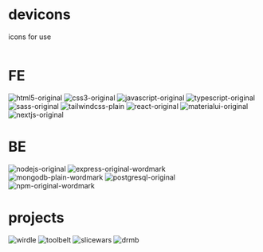 # devicons
icons for use

[![]()]()

# FE

![html5-original](https://user-images.githubusercontent.com/82413454/201538165-15fab99b-3afa-4a53-a8c0-fe86aa3e9221.svg)
![css3-original](https://user-images.githubusercontent.com/82413454/201538256-f7674c3e-ab32-42a3-b576-5f68ab5f565b.svg)
![javascript-original](https://user-images.githubusercontent.com/82413454/201538269-6b3d612d-43d3-46e2-b0c9-d3d6291d585f.svg)
![typescript-original](https://user-images.githubusercontent.com/82413454/201538286-f5eec681-c586-4fbb-90d8-b5037cfd2bed.svg)
![sass-original](https://user-images.githubusercontent.com/82413454/201538297-9a37fc5b-d2fb-478c-a6a8-a75a62fb170b.svg)
![tailwindcss-plain](https://user-images.githubusercontent.com/82413454/201538300-3f2d9faf-41ee-4ae5-b4af-c934e13e143d.svg)
![react-original](https://user-images.githubusercontent.com/82413454/201538305-478bcc0b-8d60-4989-ac43-376836060306.svg)
![materialui-original](https://user-images.githubusercontent.com/82413454/201538311-27312d42-67dd-44e7-bcef-89caabaacc02.svg)
![nextjs-original](https://user-images.githubusercontent.com/82413454/201538333-c8ae76a8-799b-42df-a71e-8dcc5b1b9617.svg)

# BE

![nodejs-original](https://user-images.githubusercontent.com/82413454/201538353-5621b947-de71-4193-807c-67b55e44166e.svg)
![express-original-wordmark](https://user-images.githubusercontent.com/82413454/201538361-c6fee368-8e02-48e0-babf-a2e4f64c7f11.svg)
![mongodb-plain-wordmark](https://user-images.githubusercontent.com/82413454/201538368-f70e2afc-3a79-4409-9baf-034ad8b5b90c.svg)
![postgresql-original](https://user-images.githubusercontent.com/82413454/201538373-fa4f1d13-42ab-4bec-8866-e842ab1c073e.svg)
![npm-original-wordmark](https://user-images.githubusercontent.com/82413454/201538380-39242308-f3af-4c54-80bb-6a360e5eb71d.svg)

# projects
![wirdle](https://user-images.githubusercontent.com/82413454/201543794-35896ff5-7d7b-4ffc-9c19-ea8dc8f8fa32.png)
![toolbelt](https://user-images.githubusercontent.com/82413454/201543799-da68af16-5835-4624-87f1-5dbdb9ede7c9.png)
![slicewars](https://user-images.githubusercontent.com/82413454/201543802-b8f063d8-cf8f-401c-92af-1b1bb377efa7.png)
![drmb](https://user-images.githubusercontent.com/82413454/201543806-ab3ee2db-6895-4419-9807-b88f79e1fa71.png)
